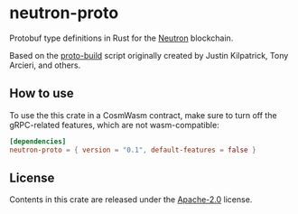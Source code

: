 # neutron-proto

Protobuf type definitions in Rust for the [Neutron](https://neutron.org/) blockchain.

Based on the [proto-build](https://github.com/cosmos/cosmos-rust/blob/main/proto-build/src/main.rs) script originally created by Justin Kilpatrick, Tony Arcieri, and others.

## How to use

To use the this crate in a CosmWasm contract, make sure to turn off the gRPC-related features, which are not wasm-compatible:

```toml
[dependencies]
neutron-proto = { version = "0.1", default-features = false }
```

## License

Contents in this crate are released under the [Apache-2.0](../LICENSE) license.
